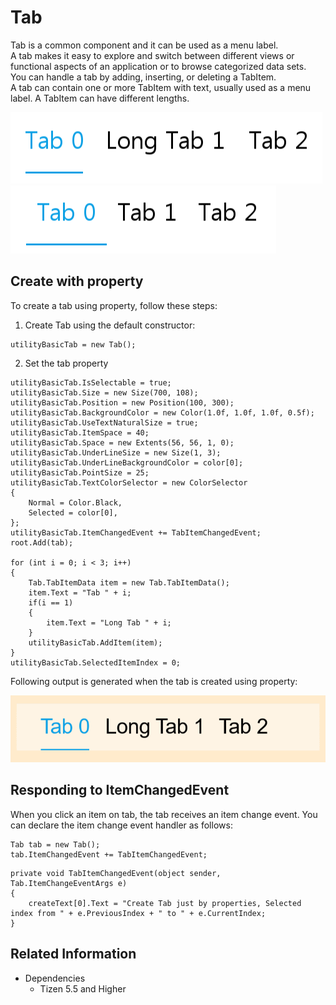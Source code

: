 # Tab
Tab is a common component and it can be used as a menu label.  
A tab makes it easy to explore and switch between different views or functional aspects of an application or to browse categorized data sets.  
You can handle a tab by adding, inserting, or deleting a TabItem.  
A tab can contain one or more TabItem with text, usually used as a menu label. A TabItem can have different lengths.

![Tab](./media/tab.png) ![Tab](./media/tab2.png)

## Create with property
To create a tab using property, follow these steps:
1. Create Tab using the default constructor:

```
utilityBasicTab = new Tab();
```

2. Set the tab property

```
utilityBasicTab.IsSelectable = true;
utilityBasicTab.Size = new Size(700, 108);
utilityBasicTab.Position = new Position(100, 300);
utilityBasicTab.BackgroundColor = new Color(1.0f, 1.0f, 1.0f, 0.5f);
utilityBasicTab.UseTextNaturalSize = true;
utilityBasicTab.ItemSpace = 40;
utilityBasicTab.Space = new Extents(56, 56, 1, 0);
utilityBasicTab.UnderLineSize = new Size(1, 3);
utilityBasicTab.UnderLineBackgroundColor = color[0];
utilityBasicTab.PointSize = 25;
utilityBasicTab.TextColorSelector = new ColorSelector
{
    Normal = Color.Black,
    Selected = color[0],
};
utilityBasicTab.ItemChangedEvent += TabItemChangedEvent;
root.Add(tab);

for (int i = 0; i < 3; i++)
{
    Tab.TabItemData item = new Tab.TabItemData();
    item.Text = "Tab " + i;
    if(i == 1)
    {
        item.Text = "Long Tab " + i;
    }
    utilityBasicTab.AddItem(item);
}
utilityBasicTab.SelectedItemIndex = 0;
```

Following output is generated when the tab is created using property:

![Tab](./media/tab.gif)

## Responding to ItemChangedEvent
When you click an item on tab, the tab receives an item change event.
You can declare the item change event handler as follows:

```
Tab tab = new Tab();
tab.ItemChangedEvent += TabItemChangedEvent;
```

```
private void TabItemChangedEvent(object sender, Tab.ItemChangeEventArgs e)
{
    createText[0].Text = "Create Tab just by properties, Selected index from " + e.PreviousIndex + " to " + e.CurrentIndex;
}
```

## Related Information
- Dependencies
  -   Tizen 5.5 and Higher